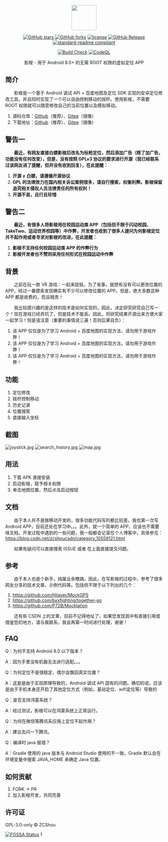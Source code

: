 <p align="center">
<img src="./docs/images/LOGO.png" height="80"/>
</p>

<div align="center">

[![GitHub stars](https://img.shields.io/github/stars/ZCShou/GoGoGo?logo=github)](https://github.com/ZCShou/GoGoGo/stargazers)
[![GitHub forks](https://img.shields.io/github/forks/ZCShou/GoGoGo?logo=github)](https://github.com/ZCShou/GoGoGo/network)
[![license](https://img.shields.io/github/license/ZCShou/GoGoGo)](https://github.com/ZCShou/GoGoGo/blob/master/LICENSE)
[![GitHub Release](https://img.shields.io/github/v/release/ZCShou/GoGoGo?label=Release)](https://github.com/ZCShou/GoGoGo/releases)
[![standard-readme compliant](https://img.shields.io/badge/readme%20style-standard-brightgreen.svg?style=flat-square)](https://github.com/RichardLitt/standard-readme)
</div>
<div align="center">

[![Build Check](https://github.com/ZCShou/GoGoGo/actions/workflows/build-check.yml/badge.svg)](https://github.com/ZCShou/GoGoGo/actions/workflows/build-check.yml)
[![CodeQL](https://github.com/ZCShou/GoGoGo/actions/workflows/codeql-analysis.yml/badge.svg)](https://github.com/ZCShou/GoGoGo/actions/workflows/codeql-analysis.yml)
</div>

<div align="center">
影梭 - 用于 Android 8.0+ 的无需 ROOT 权限的虚拟定位 APP
</div>

## 简介
&emsp;&emsp;影梭是一个基于 Android 调试 API + 百度地图及定位 SDK 实现的安卓定位修改工具，并且同时实现了一个可以自由控制移动的摇杆。使用影梭，不需要 ROOT 权限就可以随意修改自己的当前位置以及模拟移动。

1. 源码仓库：[Github](https://github.com/ZCShou/GoGoGo)（推荐）、[Gitee](https://gitee.com/itexp/gogogo)（镜像）
2. 下载地址：[Github](https://github.com/ZCShou/GoGoGo/releases)（推荐）、[Gitee](https://gitee.com/itexp/gogogo/releases)（镜像）

## 警告一
&emsp;&emsp;**最近，有网友直接白嫖影梭后改名为标枪定位，然后添加广告（除了加广告，功能没有任何改变），但是，没有按照 GPLv3 协议的要求进行开源（我已经联系过该网友进了提醒，但并没有收到回复），在此提醒：**
1. **开源 ≠ 白嫖，请遵循开源协议**
2. **GPL 的法律效力在国内相关诉讼案例很多，请自行搜索，权衡利弊。影梭保留追究相关侵权人员法律责任的所有权利！**
3. **开源不易，且行且珍惜**

## 警告二
&emsp;&emsp;**最近，有很多人将影梭用在校园运动类 APP（包括但不限于闪动校园、TakeTwo、运动世界校园等）中作弊，开发者也收到了很多人提问为何影梭定位并不起作用或者寻求对影梭的改进，在此提醒：**
1. **影梭不支持任何校园运动类 APP 的作弊行为**
2. **影梭开发者也不赞同采用任何形式在校园运动中作弊**

## 背景
&emsp;&emsp;之前在玩一款 VR 游戏：一起来捉妖。为了省事，就想有没有可以更改位置的 APP。经过一番摸索发现确实有不少可以修改位置的 APP。但是，绝大多数这种 APP 都是收费的，而且贼贵！

&emsp;&emsp;我比较感兴趣的是这样的技术是如何实现的，因此，决定研究研究自己写一个！现在游戏已经弃坑了，但是技术不能丢。因此，将研究结果开源出来方便大家一起学习！但是请注意（重要的事情说三遍！否则后果自负）：

1. 该 APP 仅仅是为了学习 Android + 百度地图的实现方法，请勿用于游戏作弊！
2. 该 APP 仅仅是为了学习 Android + 百度地图的实现方法，请勿用于游戏作弊！
3. 该 APP 仅仅是为了学习 Android + 百度地图的实现方法，请勿用于游戏作弊！

## 功能
1. 定位修改
2. 摇杆控制移动
3. 历史记录
4. 位置搜索
5. 直接输入坐标

## 截图
![joystick.jpg](./docs/images/joystick.jpg)
![search_history.jpg](./docs/images/search_history.jpg)
![map.jpg](./docs/images/map.jpg)

## 用法
1. 下载 APK 直接安装
2. 启动影梭，赋予相关权限
3. 单击地图位置，然后点击启动按钮

## 文档
&emsp;&emsp;由于本人并不是做移动开发的，很多功能代码写的都比较差。我也第一次写  Android APP，目前还处在学习中。。。此外，就一个简单的 APP，应该也不需要啥文档，开发过程中遇到的一些问题，我一般都会记录在个人博客中，具体参见：https://blog.csdn.net/zcshoucsdn/category_10559121.html

&emsp;&emsp;如果有疑问可以直接搜索 ISSUE 或者 在上面直接提交问题。

## 参考
&emsp;&emsp;由于本人也是个新手，纯属业余瞎搞，因此，在写影梭的过程中，参考了很多网友分享的技术文章、示例代码等。包括但不限于以下列出的几个：
1. https://github.com/Hilaver/MockGPS
2. https://github.com/bxxfighting/together-go
3. https://github.com/P72B/Mocklation

&emsp;&emsp;还有些 CSDN 上的文章，目前不记得地址了，如果您发现其中有直接引用或借鉴您的地方，请与我联系，我会再第一时间进行处理，谢谢！

## FAQ
Q：为何不支持 Android 8.0 以下版本？

A：因为手里没有机器无法进行适配。。。

Q：为何定位不是很稳定，偶尔会飘回真实位置？

A：这是是由于实现原理导致的，Android 调试 API 固有的问题。确切的说，应该是由于手机本身还开启了其他定位方式（例如，基站定位、wifi定位等）导致的

Q：是否支持鸿蒙系统？

A：经过测试，影梭可以在鸿蒙系统上正常运行。

Q：为何在微信等腾讯系应用上定位不起作用？

A：建议去问一下腾讯。

Q：编译时 java 报错？

A：Gradle 使用的 java 版本与 Android Studio 使用的不一致。Gradle 默认会在环境变量中搜索 JAVA_HOME 来确定 Java 位置。

## 如何贡献
1. FORK -> PR
2. 加入影梭开发，共同完善

## 许可证
GPL-3.0-only © ZCShou

[![FOSSA Status](https://app.fossa.com/api/projects/git%2Bgithub.com%2FZCShou%2FGoGoGo.svg?type=large&issueType=license)](https://app.fossa.com/projects/git%2Bgithub.com%2FZCShou%2FGoGoGo?ref=badge_large&issueType=license)
1
